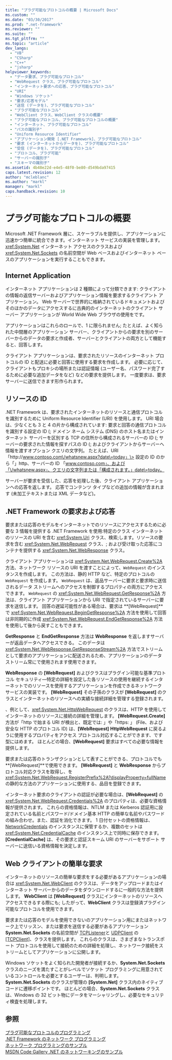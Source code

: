 ```yaml
---
title: "プラグ可能なプロトコルの概要 | Microsoft Docs"
ms.custom: ""
ms.date: "03/30/2017"
ms.prod: ".net-framework"
ms.reviewer: ""
ms.suite: ""
ms.tgt_pltfrm: ""
ms.topic: "article"
dev_langs: 
  - "VB"
  - "CSharp"
  - "C++"
  - "jsharp"
helpviewer_keywords: 
  - "データ要求、プラグ可能なプロトコル"
  - "WebRequest クラス、プラグ可能なプロトコル"
  - "インターネット要求への応答、プラグ可能なプロトコル"
  - "URI"
  - "Windows ソケット"
  - "要求/応答モデル"
  - "送信 (データを)、プラグ可能なプロトコル"
  - "プラグ可能なプロトコル"
  - "WebClient クラス、WebClient クラスの概要"
  - "プラグ可能なプロトコル、プラグ可能なプロトコルの概要"
  - "インターネット、プラグ可能なプロトコル"
  - "パスの識別子"
  - "Uniform Resource Identifier"
  - "アプリケーション開発 [.NET Framework]、プラグ可能なプロトコル"
  - "要求 (インターネットからデータを)、プラグ可能なプロトコル"
  - "受信 (データを)、プラグ可能なプロトコル"
  - "プロトコル、プラグ可能"
  - "サーバーの識別子"
  - "スキーマの識別子"
ms.assetid: 4b48e22d-e4e5-48f0-be80-d549bda97415
caps.latest.revision: 12
author: "mcleblanc"
ms.author: "markl"
manager: "markl"
caps.handback.revision: 10
---
```

# プラグ可能なプロトコルの概要
Microsoft .NET Framework 層に、スケーラブルを提供し、アプリケーションに迅速かつ簡単に統合できます。インターネット サービスの実装を管理します。  <xref:System.Net> インターネット アクセスのクラスおよび <xref:System.Net.Sockets> の名前空間が Web ベースおよびインターネット ベースのアプリケーションを実行することもできます。  
  
## Internet Application  
 インターネット アプリケーションは 2 種類によって分類できます: クライアントの情報の返信サーバーおよびアプリケーション情報を要求するクライアント アプリケーション。  Web サーバーで世界的に格納されているドキュメントおよびそのほかのデータにアクセスするに古典的のインターネットのクライアント サーバー アプリケーションが World Wide Web ブラウザの使用をです。  
  
 アプリケーションはこれらのロールで、1 に限られません; たとえば、よく知られた中間層のアプリケーション サーバー、クライアントからの要求を別のサーバーからのデータの要求と作成者、サーバーとクライアントの両方として機能すると、回答します。  
  
 クライアント アプリケーションは、要求されたリソースのインターネット プロトコルの ID と配送に必要と回答に使用する要求を作成します。  必要に応じて、クライアントもプロキシの場所または認証情報 \(ユーザー名、パスワード完了するために必要な追加データをなど\) などの要求を提供します。  一度要求は、要求サーバーに送信できます形作られます。  
  
## リソースの ID  
 .NET Framework は、要求されたインターネットのリソースと通信プロトコルを識別するために Uniform Resource Identifier \(URI\) を使用します。  URI 場合は、少なくとも 3 と 4 の片から構成されています: 要求と回答の通信プロトコルを識別する設定の ID \(; ドメイン ネーム システム \(DNS\) のホスト名またはインターネット サーバーを区別する TCP の住所から構成されるサーバーの ID \(; サーバーの要求された情報を探すパスの ID \(; およびクライアントからサーバーへ情報を渡すオプション クエリの文字列。  たとえば、URI 「http:\/\/www.contoso.com\/whatsnew.aspx?date\=today」\> 設定の ID のから「」http、サーバーの ID 「www.contoso.com」、および「\/whatsnew.aspx」、クエリの文字列または「構成されます。」date\=today。  
  
 サーバーが要求を受信した、応答を処理した後、クライアント アプリケーションへの応答を返します。  応答でコンテンツ タイプなどの追加の情報が含まれます \(未加工テキストまたは XML データなど\)。  
  
## .NET Framework の要求および応答  
 要求または応答のモデルをインターネットでのリソースにアクセスするために必要な 3 情報を提供する .NET Framework を使用:特定のクラス インターネットのリソースの URI を含む <xref:System.Uri> クラス、検索;します。リソースの要求を含む <xref:System.Net.WebRequest> クラス、; および受け取った応答にコンテナを提供する <xref:System.Net.WebResponse> クラス。  
  
 クライアント アプリケーションは <xref:System.Net.WebRequest.Create%2A> 方法、ネットワーク リソースの URI を渡すことによって、`WebRequest` のインスタンスを作成します。  この方法は、静的 HTTP など、特定のプロトコルの `WebRequest` を作成します。  `WebRequest` は、返品サーバーに要求と要求時に送信されるデータ ストリームへのアクセスを制御するプロパティの両方にアクセスできます。  `WebRequest` の <xref:System.Net.WebRequest.GetResponse%2A> 方法は、クライアント アプリケーションから URI で指定されているサーバーに要求を送信します。  回答の遅延可能性がある場合は、要求は **\[WebRequest\]**で <xref:System.Net.WebRequest.BeginGetResponse%2A> 方法を使用して回答は非同期的に作成 <xref:System.Net.WebRequest.EndGetResponse%2A> 方法を使用して後から戻すこともできます。  
  
 **GetResponse** と **EndGetResponse** 方法は **WebResponse** を返しますサーバーが返品データへアクセスできる。  このデータは <xref:System.Net.WebResponse.GetResponseStream%2A> 方法でストリームとして要求のアプリケーションに配送されるため、アプリケーションのデータ ストリーム常にで使用されます使用できます。  
  
 **WebResponse** の **\[WebRequest\]** およびクラスはプラグイン可能な基準プロトコル セキュリティ—特定の詳細を設定した各リソースの使用を継続するインターネットでのリソースを使用するアプリケーションを作成できるネットワーク サービスの実装です。  **\[WebRequest\]** その子孫のクラスが **\[WebRequest\]** のクラスとインターネットのリソースへの実績な接続詳細を管理する登録されます。  
  
 、例として、<xref:System.Net.HttpWebRequest> のクラスは、HTTP を使用してインターネットのリソースに接続の詳細を管理します。  **\[WebRequest.Create\]** 方法が「http で始まる URI が検出と、既定では: 」や「https: 」 \(File、および安全な HTTP のプロトコル ID\) は、**\[WebRequest\]** **HttpWebRequest** に戻るように使用するプロパティをアクセス プロトコル対応することができます、です型にはめます。  ほとんどの場合、**\[WebRequest\]** 要求はすべての必要な情報を提供します。  
  
 要求または応答のトランザクションとして表すことができる、プロトコルでも **\[WebRequest\]**で使用できます。  **\[WebRequest\]** と **WebResponse** からプロトコル対応クラスを取得し、を <xref:System.Net.WebRequest.RegisterPrefix%2A?displayProperty=fullName> の静的な方法のアプリケーションに使用する、品目を登録できます。  
  
 インターネット要求のクライアントの認証が必要な場合は、**\[WebRequest\]** の <xref:System.Net.WebRequest.Credentials%2A> のプロパティは、必要な資格情報が提供されます。  これらの資格情報は、NTLM または Kerberos 認証用に設定されている名前とパスワード\/ドメイン基本 HTTP の簡単な名前やパスワードの組み合わせ。また、認証を消化できます。  1 日付セットの資格情報は、[NetworkCredentials](frlrfsystemnetnetworkcredentialclasstopic) のインスタンスに保管するか、複数のセットは <xref:System.Net.CredentialCache> のインスタンス上で同時に保存できます。  **\[CredentialCache\]** は、その要求と認証スキーム URI のサーバーをサポート サーバーに送信いる資格情報を決定します。  
  
## Web クライアントの簡単な要求  
 インターネットのリソースの簡単な要求をする必要があるアプリケーションの場合は <xref:System.Net.WebClient> のクラスは、データをアップロードまたはインターネット サーバーからのデータをダウンロードするに一般的な方法を提供します。  **WebClient** は **\[WebRequest\]** クラスにインターネットのリソースへアクセスできるする際にも; したがって、**WebClient** クラスは登録済プラグイン可能なプロトコルを使用できます。  
  
 要求または応答のモデルを使用できないのアプリケーション用にまたはネットワーク上でリッスン、または要求を送信する必要があるアプリケーション **System.Net.Sockets** の名前空間が [TCPListener](frlrfsystemnetsocketstcplistenerclasstopic)と [UDPClient](frlrfsystemnetsocketsudpclientclasstopic) の [&#91;TCPClient&#93;](frlrfsystemnetsocketstcpclientclasstopic)、クラスを提供します。  これらのクラスは、さまざまなトランスポート プロトコルを使用して接続のための詳細を処理し、ネットワーク接続をストリームとしてアプリケーションに公開します。  
  
 Windows ソケットをよく知られた開発者が接続するか、**System.Net.Sockets** クラスのニーズを満たすことがレベルでソケット プログラミングに用意されているコントロールを必要とするユーザーは、判明します。  **System.Net.Sockets** のクラスが管理の **\[System.Net\]** クラス内のネイティブ コードに遷移ポイントです。  ほとんどの場合、**System.Net.Sockets** クラスは、Windows の 32 ビット物にデータをマーシャリングし、必要なセキュリティ検査を処理します。  
  
## 参照  
 [プラグ可能なプロトコルのプログラミング](../../../docs/framework/network-programming/programming-pluggable-protocols.md)   
 [.NET Framework のネットワーク プログラミング](../../../docs/framework/network-programming/index.md)   
 [ネットワーク プログラミングのサンプル](../../../docs/framework/network-programming/network-programming-samples.md)   
 [MSDN Code Gallery .NET のネットワーキングのサンプル](http://code.msdn.microsoft.com/Wiki/View.aspx?ProjectName=nclsamples)